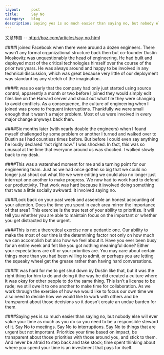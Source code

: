 ```yaml
---
layout:     post
title:      Say No
category:   blog
description: Saying yes is so much easier than saying no, but nobody else will ever value your time as much as you do so you need to be a responsible steward of it. Say No to meetings. Say No to interruptions. Say No to things that are urgent but not important. Prioritize your time based on impact, be transparent about those priorities with those around you, and stick to them. And never be afraid to step back and take stock; time spent thinking about where you spend your time is an investment that pays for itself.
---
```


文章转自 -- <http://boz.com/articles/say-no.html>

####I joined Facebook when there were around a dozen engineers. There wasn’t any formal organizational structure back then but co-founder Dustin Moskovitz was unquestionably the head of engineering. He had built and deployed most of the critical technologies himself over the course of the prior two years. He was always around and happy to be involved in any technical discussion, which was great because very little of our deployment was standard by any stretch of the imagination.

####It was so early that the company had only just started using source control; apparently a month or two before I joined they would simply edit files live on the Harvard server and shout out what file they were changing to avoid conflicts. As a consequence, the culture of engineering when I joined was prone to frequent interruptions. Thankfully we were small enough that it wasn’t a major problem. Most of us were involved in every major change anyways back then.

####Six months later (with nearly double the engineers) when I found myself challenged by some problem or another I turned and walked over to Dustin as I had countless times before. But before I could even say anything he loudly declared “not right now.” I was shocked. In fact, this was so unusual at the time that everyone around us was shocked. I walked slowly back to my desk.

####This was a watershed moment for me and a turning point for our engineering team. Just as we had once gotten so big that we could no longer just shout out what file we were editing we could also no longer just interrupt one another to make progress. We now had to work hard to defend our productivity. That work was hard because it involved doing something that was a little socially awkward: it involved saying no.

####Look back on your past week and assemble an honest accounting of your attention. Does the time you spent in each area mirror the importance of that area? This exercise is the true test of your ability to prioritize. It will tell you whether you are able to maintain focus on the important or whether you get distracted by the urgent.

####This is not a theoretical exercise nor a pedantic one. Our ability to make the most of our time is the determining factor not only on how much we can accomplish but also how we feel about it. Have you ever been busy for an entire week and felt like you got nothing meaningful done? Either your expectations are off or your priorities are. You may care about certain things more than you had been willing to admit, or perhaps you are letting the squeaky wheel get the grease rather than having hard conversations.

####It was hard for me to get shut down by Dustin like that, but it was the right thing for him to do and doing it the way he did created a culture where it was okay for other people to do the same thing. This isn't a license to be rude; we still owe it to one another to make time for collaboration. As we work through the exercise of how we would like to focus our own time we also need to decide how we would like to work with others and be transparent about those decisions so it doesn't create an undue burden for them.

####Saying yes is so much easier than saying no, but nobody else will ever value your time as much as you do so you need to be a responsible steward of it. Say No to meetings. Say No to interruptions. Say No to things that are urgent but not important. Prioritize your time based on impact, be transparent about those priorities with those around you, and stick to them. And never be afraid to step back and take stock; time spent thinking about where you spend your time is an investment that pays for itself.